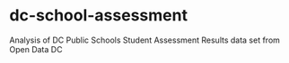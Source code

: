 # dc-school-assessment
Analysis of DC Public Schools Student Assessment Results data set from Open Data DC

